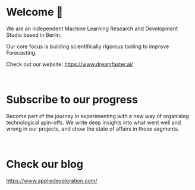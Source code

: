 
# Welcome 👋
We are an independent Machine Learning Research and Development Studio based in Berlin.

Our core focus is building scientifically rigorous tooling to improve Forecasting.

Check out our website:
https://www.dreamfaster.ai/

<br>

# Subscribe to our progress

Become part of the journey in experimenting with a new way of organising technological spin-offs.
We write deep insights into what went well and wrong in our projects, and show the state of affairs in those segments.

<br>


# Check our blog
https://www.appliedexploration.com/
